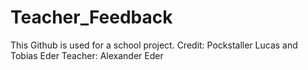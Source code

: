 # Teacher_Feedback

This Github is used for a school project.
Credit: Pockstaller Lucas and Tobias Eder
Teacher: Alexander Eder
